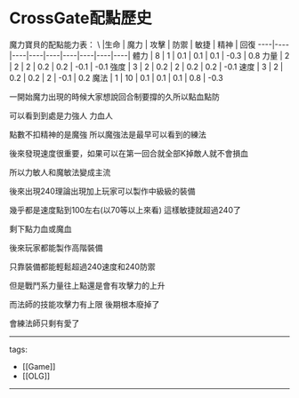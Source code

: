 # CrossGate配點歷史

魔力寶貝的配點能力表：
\ |生命 | 魔力 | 攻擊 | 防禦 | 敏捷 | 精神 | 回復
----|----|----|----|----|----|----|----|----|
體力 | 8 | 1 | 0.1 | 0.1 | 0.1 | -0.3 | 0.8
力量 | 2 | 2 | 2 | 0.2 | 0.2 | -0.1 | -0.1
強度 | 3 | 2 | 0.2 | 2 | 0.2 | 0.2 | -0.1
速度 | 3 | 2 | 0.2 | 0.2 | 2 | -0.1 | 0.2
魔法 | 1 | 10 | 0.1 | 0.1 | 0.1 | 0.8 | -0.3


一開始魔力出現的時候大家想說回合制要撐的久所以點血點防

可以看到到處是力強人 力血人

點數不扣精神的是魔強 所以魔強法是最早可以看到的練法



後來發現速度很重要，如果可以在第一回合就全部K掉敵人就不會損血

所以力敏人和魔敏法變成主流


後來出現240理論出現加上玩家可以製作中級級的裝備

幾乎都是速度點到100左右(以70等以上來看) 這樣敏捷就超過240了

剩下點力血或魔血


後來玩家都能製作高階裝備

只靠裝備都能輕鬆超過240速度和240防禦

但是戰鬥系力量往上點還是會有攻擊力的上升

而法師的技能攻擊力有上限  後期根本廢掉了

會練法師只剩有愛了



---
tags:
  - [[Game]]
  - [[OLG]]

---

